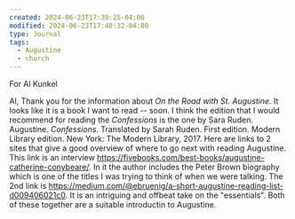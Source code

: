 ```yaml
---
created: 2024-06-23T17:39:25-04:00
modified: 2024-06-23T17:40:32-04:00
type: Journal
tags:
  - Augustine
  - church
---
```


For Al Kunkel

Al, Thank you for the information about *On the Road with St. Augustine*. It looks like it is a book I want to read -- soon. I think the edition that I would recommend for reading the *Confessions* is the one by Sara Ruden.  Augustine. _Confessions_. Translated by Sarah Ruden. First edition. Modern Library edition. New York: The Modern Library, 2017. Here are links to 2 sites that give a good overview of where to go next with reading Augustine. This link is an interview <https://fivebooks.com/best-books/augustine-catherine-conybeare/>. In it the author includes the Peter Brown biography which is one of the titles I was trying to think of when we were talking. The 2nd link is <https://medium.com/@ebruenig/a-short-augustine-reading-list-d009406021c0>. It is an intriguing and offbeat take on the "essentials". Both of these together are a suitable introductin to Augustine.
